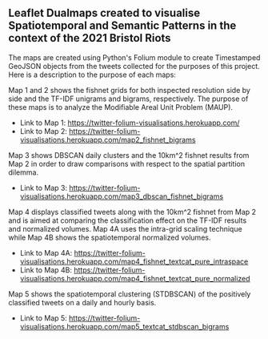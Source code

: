 ## Leaflet Dualmaps created to visualise Spatiotemporal and Semantic Patterns in the context of the 2021 Bristol Riots

The maps are created using Python's Folium module to create Timestamped GeoJSON objects from the tweets collected for the purposes of this project. Here is a description to the purpose of each maps:

Map 1 and 2 shows the fishnet grids for both inspected resolution side by side and the TF-IDF unigrams and bigrams, respectively. The purpose of these maps is to analyze the Modifiable Areal Unit Problem (MAUP).

- Link to Map 1: https://twitter-folium-visualisations.herokuapp.com/
- Link to Map 2: https://twitter-folium-visualisations.herokuapp.com/map2_fishnet_bigrams

Map 3 shows DBSCAN daily clusters and the 10km^2 fishnet results from Map 2 in order to draw comparisons with respect to the spatial partition dilemma.

- Link to Map 3: https://twitter-folium-visualisations.herokuapp.com/map3_dbscan_fishnet_bigrams

Map 4 displays classified tweets along with the 10km^2 fishnet from Map 2 and is aimed at comparing the classification effect on the TF-IDF results and normalized volumes. Map 4A uses the intra-grid scaling technique while Map 4B shows the spatiotemporal normalized volumes.

- Link to Map 4A: https://twitter-folium-visualisations.herokuapp.com/map4_fishnet_textcat_pure_intraspace
- Link to Map 4B: https://twitter-folium-visualisations.herokuapp.com/map4_fishnet_textcat_pure_normalized

Map 5 shows the spatiotemporal clustering (STDBSCAN) of the positively classified tweets on a daily and hourly basis.

- Link to Map 5: https://twitter-folium-visualisations.herokuapp.com/map5_textcat_stdbscan_bigrams

